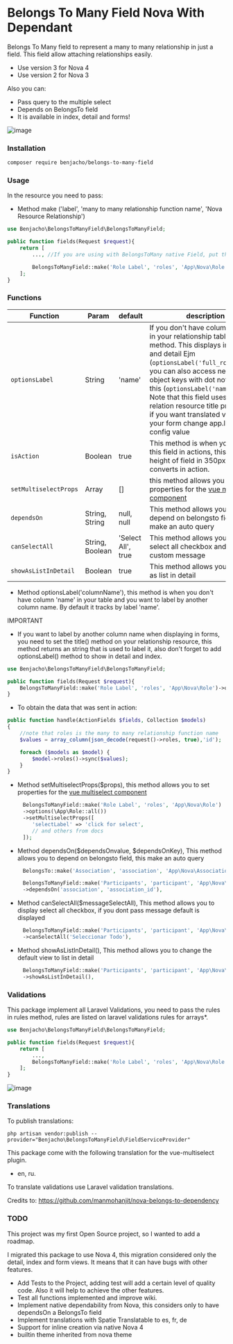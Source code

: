 # Belongs To Many Field Nova With Dependant

Belongs To Many field to represent a many to many relationship in just a field. This field allow attaching relationships easily.

- Use version 3 for Nova 4
- Use version 2 for Nova 3

Also you can:

- Pass query to the multiple select
- Depends on BelongsTo field
- It is available in index, detail and forms!

![image](https://user-images.githubusercontent.com/11976865/54318738-46290000-45b5-11e9-8ea0-941adb4b79ba.png)

### Installation

```bash
composer require benjacho/belongs-to-many-field
```

### Usage

In the resource you need to pass:

- Method make ('label', 'many to many relationship function name', 'Nova Resource Relationship')

```php
use Benjacho\BelongsToManyField\BelongsToManyField;

public function fields(Request $request){
    return [
        ..., //If you are using with BelongsToMany native Field, put this field after

        BelongsToManyField::make('Role Label', 'roles', 'App\Nova\Role'),
    ];
}
```

### Functions

| Function              | Param           | default            | description                                                                                                                                                                                                                                                                                                                                                                             |
| --------------------- | --------------- | ------------------ | --------------------------------------------------------------------------------------------------------------------------------------------------------------------------------------------------------------------------------------------------------------------------------------------------------------------------------------------------------------------------------------- |
| `optionsLabel`        | String          | 'name'             | If you don't have column 'name' in your relationship table, use this method. This displays in index and detail Ejm (`optionsLabel('full_role_name')`) you can also access nested object keys with dot notation like this (`optionsLabel('name.en')`). Note that this field uses the relation resource title property, so if you want translated versions on your form change app.locale config value |
| `isAction`            | Boolean         | true               | This method is when you need this field in actions, this puts height of field in 350px, and converts in action.                                                                                                                                                                                                                                                                         |
| `setMultiselectProps` | Array           | []                 | this method allows you to set properties for the [vue multiselect component](https://vue-multiselect.js.org/#sub-props)                                                                                                                                                                                                                                                                 |
| `dependsOn`           | String, String  | null, null         | This method allows you to depend on belongsto field, this make an auto query                                                                                                                                                                                                                                                                                                            |
| `canSelectAll`        | String, Boolean | 'Select All', true | This method allows you to have a select all checkbox and display custom message                                                                                                                                                                                                                                                                                                         |
| `showAsListInDetail`  | Boolean         | true               | This method allows you to display as list in detail                                                                                                                                                                                                                                                                                                                                     |

- Method optionsLabel('columnName'), this method is when you don't have column 'name' in your table and you want to
  label by another column name. By default it tracks by label 'name'.

IMPORTANT

- If you want to label by another column name when displaying in forms, you need to set the title() method on your
  relationship resource, this method returns an string that is used to label it, also don't forget to add optionsLabel()
  method to show in detail and index.

```php
use Benjacho\BelongsToManyField\BelongsToManyField;

public function fields(Request $request){
    BelongsToManyField::make('Role Label', 'roles', 'App\Nova\Role')->optionsLabel('full_role_name'),
}
```

- To obtain the data that was sent in action:

```php
public function handle(ActionFields $fields, Collection $models)
{
    //note that roles is the many to many relationship function name
    $values = array_column(json_decode(request()->roles, true),'id');

    foreach ($models as $model) {
        $model->roles()->sync($values);
    }
}
```

- Method setMultiselectProps(\$props), this method allows you to set properties for
  the [vue multiselect component](https://vue-multiselect.js.org/#sub-props)

```php
     BelongsToManyField::make('Role Label', 'roles', 'App\Nova\Role')
     ->options(\App\Role::all())
     ->setMultiselectProps([
        'selectLabel' => 'click for select',
        // and others from docs
     ]);
```

- Method dependsOn($dependsOnvalue, $dependsOnKey), This method allows you to depend on belongsto field, this make an
  auto query

```php
     BelongsTo::make('Association', 'association', 'App\Nova\Association'),

     BelongsToManyField::make('Participants', 'participant', 'App\Nova\Participant')
     ->dependsOn('association', 'association_id'),
```

- Method canSelectAll(\$messageSelectAll), This method allows you to display select all checkbox, if you dont pass
  message default is displayed

```php
     BelongsToManyField::make('Participants', 'participant', 'App\Nova\Participant')
     ->canSelectAll('Seleccionar Todo'),
```

- Method showAsListInDetail(), This method allows you to change the default view to list in detail

```php
     BelongsToManyField::make('Participants', 'participant', 'App\Nova\Participant')
     ->showAsListInDetail(),
```

### Validations

This package implement all Laravel Validations, you need to pass the rules in rules method, rules are listed on laravel
validations rules for arrays\*.

```php
use Benjacho\BelongsToManyField\BelongsToManyField;

public function fields(Request $request){
    return [
        ...,
        BelongsToManyField::make('Role Label', 'roles', 'App\Nova\Role')->rules('required', 'min:1', 'max:5', 'size:3', new CustomRule()),
    ];
}
```

![image](https://raw.githubusercontent.com/Benjacho/belongs-to-many-field-nova/master/validation.png)

### Translations

To publish translations:

```
php artisan vendor:publish --provider="Benjacho\BelongsToManyField\FieldServiceProvider"
```

This package come with the following translation for the vue-multiselect plugin.

- en, ru.

To translate validations use Laravel validation translations.

Credits to: https://github.com/manmohanjit/nova-belongs-to-dependency


### TODO

This project was my first Open Source project, so I wanted to add a roadmap. 

I migrated this package to use Nova 4, this migration considered only the detail, index and form views. It means that it can have bugs with other features. 

- Add Tests to the Project, adding test will add a certain level of quality code. Also it will help to achieve the other features.
- Test all functions implemented and improve wiki.
- Implement native dependability from Nova, this considers only to have dependsOn a BelongsTo field
- Implement translations with Spatie Translatable to es, fr, de
- Support for inline creation via native Nova 4
- builtin theme inherited from nova theme
